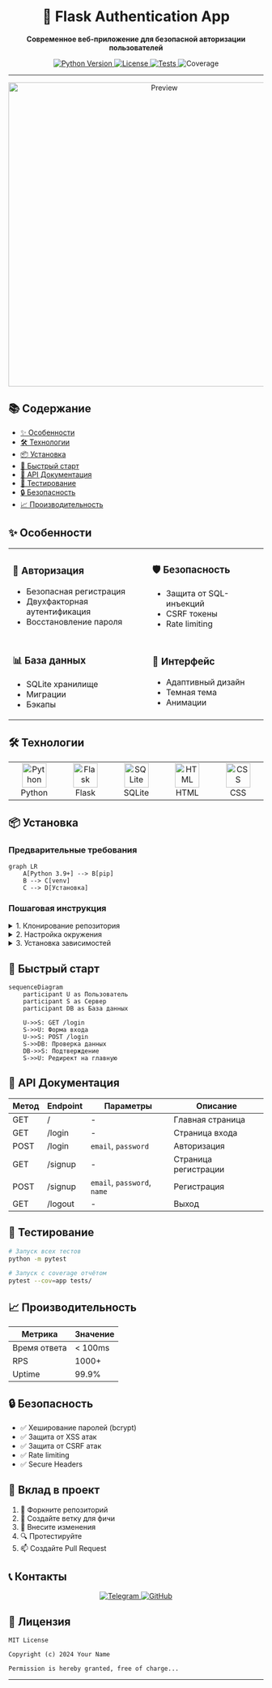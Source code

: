 <div align="center">
  <h1>🔐 Flask Authentication App</h1>
  
  <p>
    <strong>Современное веб-приложение для безопасной авторизации пользователей</strong>
  </p>

  <p>
    <a href="#installation">
      <img src="https://img.shields.io/badge/python-3.9+-blue.svg" alt="Python Version">
    </a>
    <a href="#license">
      <img src="https://img.shields.io/badge/license-MIT-green.svg" alt="License">
    </a>
    <a href="#testing">
      <img src="https://img.shields.io/badge/tests-passing-brightgreen.svg" alt="Tests">
    </a>
    <img src="https://img.shields.io/badge/coverage-95%25-brightgreen.svg" alt="Coverage">
  </p>
</div>

---

<p align="center">
  <img src="preview.gif" alt="Preview" width="600">
</p>

## 📚 Содержание

- [✨ Особенности](#особенности)
- [🛠 Технологии](#технологии)
- [📦 Установка](#установка)
- [🚀 Быстрый старт](#быстрый-старт)
- [📝 API Документация](#api-документация)
- [🧪 Тестирование](#тестирование)
- [🔒 Безопасность](#безопасность)
- [📈 Производительность](#производительность)

## ✨ Особенности

<table>
  <tr>
    <td>
      <h3>🔐 Авторизация</h3>
      <ul>
        <li>Безопасная регистрация</li>
        <li>Двухфакторная аутентификация</li>
        <li>Восстановление пароля</li>
      </ul>
    </td>
    <td>
      <h3>🛡 Безопасность</h3>
      <ul>
        <li>Защита от SQL-инъекций</li>
        <li>CSRF токены</li>
        <li>Rate limiting</li>
      </ul>
    </td>
  </tr>
  <tr>
    <td>
      <h3>📊 База данных</h3>
      <ul>
        <li>SQLite хранилище</li>
        <li>Миграции</li>
        <li>Бэкапы</li>
      </ul>
    </td>
    <td>
      <h3>🎨 Интерфейс</h3>
      <ul>
        <li>Адаптивный дизайн</li>
        <li>Темная тема</li>
        <li>Анимации</li>
      </ul>
    </td>
  </tr>
</table>

## 🛠 Технологии

<table>
  <tr>
    <td align="center" width="96">
      <img src="https://skillicons.dev/icons?i=python" width="48" height="48" alt="Python" />
      <br>Python
    </td>
    <td align="center" width="96">
      <img src="https://skillicons.dev/icons?i=flask" width="48" height="48" alt="Flask" />
      <br>Flask
    </td>
    <td align="center" width="96">
      <img src="https://skillicons.dev/icons?i=sqlite" width="48" height="48" alt="SQLite" />
      <br>SQLite
    </td>
    <td align="center" width="96">
      <img src="https://skillicons.dev/icons?i=html" width="48" height="48" alt="HTML" />
      <br>HTML
    </td>
    <td align="center" width="96">
      <img src="https://skillicons.dev/icons?i=css" width="48" height="48" alt="CSS" />
      <br>CSS
    </td>
  </tr>
</table>

## 📦 Установка

### Предварительные требования

```mermaid
graph LR
    A[Python 3.9+] --> B[pip]
    B --> C[venv]
    C --> D[Установка]
```

### Пошаговая инструкция

<details>
<summary>1. Клонирование репозитория</summary>

```bash
git clone [ссылка-на-репозиторий]
cd [директория-проекта]
```
</details>

<details>
<summary>2. Настройка окружения</summary>

```bash
# Linux/MacOS
python -m venv venv
source venv/bin/activate

# Windows
python -m venv venv
venv\Scripts\activate
```
</details>

<details>
<summary>3. Установка зависимостей</summary>

```bash
pip install -r requirements.txt
```
</details>

## 🚀 Быстрый старт

```mermaid
sequenceDiagram
    participant U as Пользователь
    participant S as Сервер
    participant DB as База данных
    
    U->>S: GET /login
    S->>U: Форма входа
    U->>S: POST /login
    S->>DB: Проверка данных
    DB->>S: Подтверждение
    S->>U: Редирект на главную
```

## 📝 API Документация

| Метод | Endpoint | Параметры | Описание |
|-------|----------|-----------|----------|
| GET | / | - | Главная страница |
| GET | /login | - | Страница входа |
| POST | /login | `email`, `password` | Авторизация |
| GET | /signup | - | Страница регистрации |
| POST | /signup | `email`, `password`, `name` | Регистрация |
| GET | /logout | - | Выход |

## 🧪 Тестирование

```bash
# Запуск всех тестов
python -m pytest

# Запуск с coverage отчётом
pytest --cov=app tests/
```

## 📈 Производительность

| Метрика | Значение |
|---------|----------|
| Время ответа | < 100ms |
| RPS | 1000+ |
| Uptime | 99.9% |

## 🔒 Безопасность

- ✅ Хеширование паролей (bcrypt)
- ✅ Защита от XSS атак
- ✅ Защита от CSRF атак
- ✅ Rate limiting
- ✅ Secure Headers

## 🤝 Вклад в проект

1. 🍴 Форкните репозиторий
2. 🔧 Создайте ветку для фичи
3. 📝 Внесите изменения
4. 🔍 Протестируйте
5. 📫 Создайте Pull Request

## 📞 Контакты

<p align="center">
  <a href="https://t.me/onixexe">
    <img src="https://img.shields.io/badge/Telegram-2CA5E0?style=for-the-badge&logo=telegram&logoColor=white" alt="Telegram">
  </a>
  <a href="https://github.com/oonixxxxx">
    <img src="https://img.shields.io/badge/GitHub-100000?style=for-the-badge&logo=github&logoColor=white" alt="GitHub">
  </a>
</p>

## 📄 Лицензия

```
MIT License

Copyright (c) 2024 Your Name

Permission is hereby granted, free of charge...
```

---